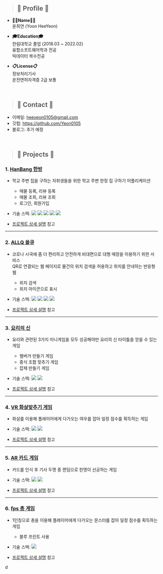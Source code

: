 > ## 📌 Profile 📌
- __👩‍💻Name👩‍💻__   
 윤희연 (Yoon HeeYeon)
 
- __🎓Education🎓__   
 한림대학교 졸업 (2018.03 ~ 2022.02)   
 융합소프트웨어학과 전공   
 빅데이터 복수전공
 
- __📋License📋__   
 정보처리기사   
 운전면허자격증 2급 보통
</br>


> ## 📌 Contact 📌
- 이메일: heeyeon0105@gmail.com
- 깃헙: https://github.com/Yeon0105
- 블로그: 추가 예정

</br>

> ## 📌 Projects 📌
### 1. [HanBang 한방](https://github.com/Yeon0105/HanBang_Capstone_Design)  
- 학교 주변 집을 구하는 자취생들을 위한 학교 주변 한정 집 구하기 어플리케이션
  - 매물 등록, 리뷰 등록 
  - 매물 조회, 리뷰 조회
  - 로그인, 회원가입
- 기술 스택: 
  <img src="https://img.shields.io/badge/Java-007396?style=flat-square&logo=Java&logoColor=white"/></a> 
  <img src="https://img.shields.io/badge/Javascript-F7DF1E?style=flat-square&logo=JavaScript&logoColor=white"/></a> 
  <img src="https://img.shields.io/badge/Android-3DDC84?style=flat-square&logo=Android&logoColor=white"/></a>
  <img src="https://img.shields.io/badge/Node.js-339933?style=flat-square&logo=Node.js&logoColor=white"/></a>
  <img src="https://img.shields.io/badge/MySQL-FF9A00?style=flat-square&logo=MySQL&logoColor=white"/></a>


- [프로젝트 상세 설명](https://github.com/Yeon0105/HanBang_Capstone_Design) 참고

---

### 2. [ALLQ 올큐](https://github.com/Yeon0105/ALLQ)
- 코로나 시국에 좀 더 편리하고 안전하게 비대면으로 대형 매장을 이용하기 위한 서비스    
 QR로 연결되는 웹 페이지로 물건의 위치 검색을 허용하고 위치를 안내하는 반응형 웹
  - 위치 검색
  - 위치 아이콘으로 표시
- 기술 스택:
  <img src="https://img.shields.io/badge/CSS-1572B6?style=flat-square&logo=CSS3&logoColor=white"/></a>
  <img src="https://img.shields.io/badge/HTML5-E34F26?style=flat-square&logo=HTML5&logoColor=white"/></a>
  <img src="https://img.shields.io/badge/Java-007396?style=flat-square&logo=Java&logoColor=white"/></a>
  <img src="https://img.shields.io/badge/MySQL-FF9A00?style=flat-square&logo=MySQL&logoColor=white"/></a>
  
- [프로젝트 상세 설명](https://github.com/Yeon0105/ALLQ) 참고

---

### 3. [요리의 신](https://github.com/Yeon0105/Unity_Project_the-god-of-cooking)
- 요리와 관련된 3가지 미니게임을 모두 성공해야만 요리의 신 타이틀을 얻을 수 있는 게임
  - 햄버거 만들기 게임
  - 중식 조합 맞추기 게임
  - 잡채 만들기 게임
- 기술 스택:
  <img src="https://img.shields.io/badge/C%23-A8B9CC?style=flat-square&logo=C&logoColor=white"/></a>
  <img src="https://img.shields.io/badge/Unity-0E1128?style=flat-square&logo=Unity&logoColor=white"/></a>
 
- [프로젝트 상세 설명](https://github.com/Yeon0105/Unity_Project_the-god-of-cooking) 참고

---

### 4. [VR 화살맞추기 게임](https://github.com/Yeon0105/Unity_VR_Project_Arrows-guessing)
- 화살를 이용해 플레이어에게 다가오는 여우를 잡아 일정 점수를 획득하는 게임
- 기술 스택:
  <img src="https://img.shields.io/badge/C%23-A8B9CC?style=flat-square&logo=C&logoColor=white"/></a>
  <img src="https://img.shields.io/badge/Unity-0E1128?style=flat-square&logo=Unity&logoColor=white"/></a>
 
- [프로젝트 상세 설명](https://github.com/Yeon0105/Unity_VR_Project_Arrows-guessing) 참고

---

### 5. [AR 카드 게임](https://github.com/Yeon0105/Unity_AR_Project_Card-Game)
- 카드를 인식 후 기사 두명 중 랜덤으로 한명이 선공하는 게임
- 기술 스택:
  <img src="https://img.shields.io/badge/C%23-A8B9CC?style=flat-square&logo=C&logoColor=white"/></a>
  <img src="https://img.shields.io/badge/Unity-0E1128?style=flat-square&logo=Unity&logoColor=white"/></a>
 
- [프로젝트 상세 설명](https://github.com/Yeon0105/Unity_AR_Project_Card-Game) 참고

---

### 6. [fps 총 게임](https://github.com/Yeon0105/Unreal-Engine_FPS-a-gun-game)
- 1인칭으로 총을 이용해 플레이어에게 다가오는 몬스터를 잡아 일정 점수를 획득하는 게임
  - 블루 프린트 사용
- 기술 스택:
  <img src="https://img.shields.io/badge/UE5-0E1128?style=flat-square&logo=Unreal Engine&logoColor=white"/>
 
- [프로젝트 상세 설명](https://github.com/Yeon0105/Unreal-Engine_FPS-a-gun-game) 참고

d
